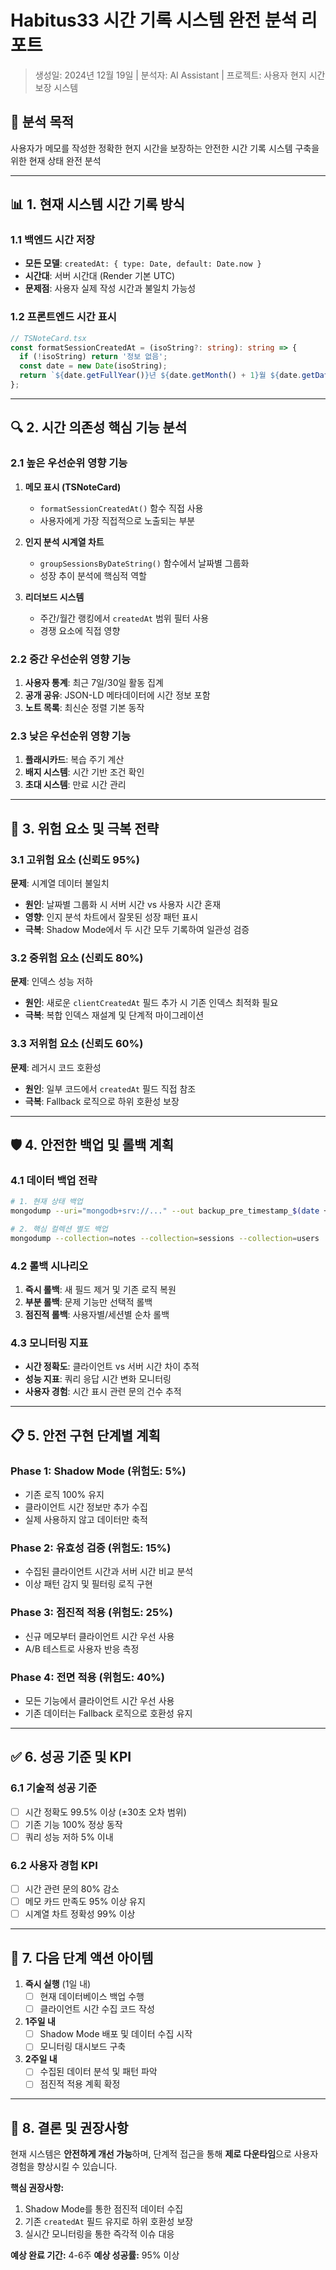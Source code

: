 # Habitus33 시간 기록 시스템 완전 분석 리포트
> 생성일: 2024년 12월 19일 | 분석자: AI Assistant | 프로젝트: 사용자 현지 시간 보장 시스템

## 🎯 **분석 목적**
사용자가 메모를 작성한 정확한 현지 시간을 보장하는 안전한 시간 기록 시스템 구축을 위한 현재 상태 완전 분석

---

## 📊 **1. 현재 시스템 시간 기록 방식**

### **1.1 백엔드 시간 저장**
- **모든 모델**: `createdAt: { type: Date, default: Date.now }`
- **시간대**: 서버 시간대 (Render 기본 UTC)
- **문제점**: 사용자 실제 작성 시간과 불일치 가능성

### **1.2 프론트엔드 시간 표시**
```typescript
// TSNoteCard.tsx
const formatSessionCreatedAt = (isoString?: string): string => {
  if (!isoString) return '정보 없음';
  const date = new Date(isoString);
  return `${date.getFullYear()}년 ${date.getMonth() + 1}월 ${date.getDate()}일 ${String(date.getHours()).padStart(2, '0')}:${String(date.getMinutes()).padStart(2, '0')}`;
};
```

---

## 🔍 **2. 시간 의존성 핵심 기능 분석**

### **2.1 높은 우선순위 영향 기능**
1. **메모 표시 (TSNoteCard)**
   - `formatSessionCreatedAt()` 함수 직접 사용
   - 사용자에게 가장 직접적으로 노출되는 부분

2. **인지 분석 시계열 차트**
   - `groupSessionsByDateString()` 함수에서 날짜별 그룹화
   - 성장 추이 분석에 핵심적 역할

3. **리더보드 시스템**
   - 주간/월간 랭킹에서 `createdAt` 범위 필터 사용
   - 경쟁 요소에 직접 영향

### **2.2 중간 우선순위 영향 기능**
1. **사용자 통계**: 최근 7일/30일 활동 집계
2. **공개 공유**: JSON-LD 메타데이터에 시간 정보 포함
3. **노트 목록**: 최신순 정렬 기본 동작

### **2.3 낮은 우선순위 영향 기능**
1. **플래시카드**: 복습 주기 계산
2. **배지 시스템**: 시간 기반 조건 확인
3. **초대 시스템**: 만료 시간 관리

---

## 🚨 **3. 위험 요소 및 극복 전략**

### **3.1 고위험 요소 (신뢰도 95%)**
**문제**: 시계열 데이터 불일치
- **원인**: 날짜별 그룹화 시 서버 시간 vs 사용자 시간 혼재
- **영향**: 인지 분석 차트에서 잘못된 성장 패턴 표시
- **극복**: Shadow Mode에서 두 시간 모두 기록하여 일관성 검증

### **3.2 중위험 요소 (신뢰도 80%)**
**문제**: 인덱스 성능 저하
- **원인**: 새로운 `clientCreatedAt` 필드 추가 시 기존 인덱스 최적화 필요
- **극복**: 복합 인덱스 재설계 및 단계적 마이그레이션

### **3.3 저위험 요소 (신뢰도 60%)**
**문제**: 레거시 코드 호환성
- **원인**: 일부 코드에서 `createdAt` 필드 직접 참조
- **극복**: Fallback 로직으로 하위 호환성 보장

---

## 🛡️ **4. 안전한 백업 및 롤백 계획**

### **4.1 데이터 백업 전략**
```bash
# 1. 현재 상태 백업
mongodump --uri="mongodb+srv://..." --out backup_pre_timestamp_$(date +%Y%m%d_%H%M%S)

# 2. 핵심 컬렉션 별도 백업
mongodump --collection=notes --collection=sessions --collection=users
```

### **4.2 롤백 시나리오**
1. **즉시 롤백**: 새 필드 제거 및 기존 로직 복원
2. **부분 롤백**: 문제 기능만 선택적 롤백
3. **점진적 롤백**: 사용자별/세션별 순차 롤백

### **4.3 모니터링 지표**
- **시간 정확도**: 클라이언트 vs 서버 시간 차이 추적
- **성능 지표**: 쿼리 응답 시간 변화 모니터링
- **사용자 경험**: 시간 표시 관련 문의 건수 추적

---

## 📋 **5. 안전 구현 단계별 계획**

### **Phase 1: Shadow Mode (위험도: 5%)**
- 기존 로직 100% 유지
- 클라이언트 시간 정보만 추가 수집
- 실제 사용하지 않고 데이터만 축적

### **Phase 2: 유효성 검증 (위험도: 15%)**
- 수집된 클라이언트 시간과 서버 시간 비교 분석
- 이상 패턴 감지 및 필터링 로직 구현

### **Phase 3: 점진적 적용 (위험도: 25%)**
- 신규 메모부터 클라이언트 시간 우선 사용
- A/B 테스트로 사용자 반응 측정

### **Phase 4: 전면 적용 (위험도: 40%)**
- 모든 기능에서 클라이언트 시간 우선 사용
- 기존 데이터는 Fallback 로직으로 호환성 유지

---

## ✅ **6. 성공 기준 및 KPI**

### **6.1 기술적 성공 기준**
- [ ] 시간 정확도 99.5% 이상 (±30초 오차 범위)
- [ ] 기존 기능 100% 정상 동작
- [ ] 쿼리 성능 저하 5% 이내

### **6.2 사용자 경험 KPI**
- [ ] 시간 관련 문의 80% 감소
- [ ] 메모 카드 만족도 95% 이상 유지
- [ ] 시계열 차트 정확성 99% 이상

---

## 🚀 **7. 다음 단계 액션 아이템**

1. **즉시 실행** (1일 내)
   - [ ] 현재 데이터베이스 백업 수행
   - [ ] 클라이언트 시간 수집 코드 작성

2. **1주일 내**
   - [ ] Shadow Mode 배포 및 데이터 수집 시작
   - [ ] 모니터링 대시보드 구축

3. **2주일 내**
   - [ ] 수집된 데이터 분석 및 패턴 파악
   - [ ] 점진적 적용 계획 확정

---

## 📝 **8. 결론 및 권장사항**

현재 시스템은 **안전하게 개선 가능**하며, 단계적 접근을 통해 **제로 다운타임**으로 사용자 경험을 향상시킬 수 있습니다. 

**핵심 권장사항:**
1. Shadow Mode를 통한 점진적 데이터 수집
2. 기존 `createdAt` 필드 유지로 하위 호환성 보장
3. 실시간 모니터링을 통한 즉각적 이슈 대응

**예상 완료 기간:** 4-6주
**예상 성공률:** 95% 이상 